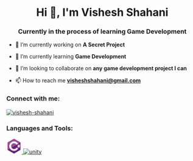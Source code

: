 <h1 align="center">Hi 👋, I'm Vishesh Shahani</h1>
<h3 align="center">Currently in the process of learning Game Development</h3>

- 🔭 I’m currently working on **A Secret Project**

- 🌱 I’m currently learning **Game Development**

- 👯 I’m looking to collaborate on **any game development project I can**

- 📫 How to reach me **visheshshahani@gmail.com**

<h3 align="left">Connect with me:</h3>
<p align="left">  
<a href="https://linkedin.com/in/vishesh-shahani" target="blank"><img align="center" src="https://raw.githubusercontent.com/rahuldkjain/github-profile-readme-generator/master/src/images/icons/Social/linked-in-alt.svg" alt="vishesh-shahani" height="30" width="40" /></a>
</p>

<h3 align="left">Languages and Tools:</h3>
<p align="left"> <a href="https://www.w3schools.com/cs/" target="_blank" rel="noreferrer"> <img src="https://raw.githubusercontent.com/devicons/devicon/master/icons/csharp/csharp-original.svg" alt="csharp" width="40" height="40"/> </a> <a href="https://unity.com/" target="_blank" rel="noreferrer"> <img src="https://www.vectorlogo.zone/logos/unity3d/unity3d-icon.svg" alt="unity" width="40" height="40"/> </a> </p>
